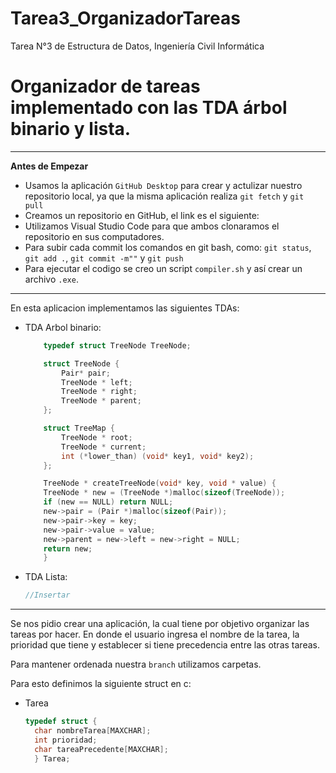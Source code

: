 # Tarea3_OrganizadorTareas
Tarea N°3 de Estructura de Datos, Ingeniería Civil Informática

Organizador de tareas implementado con las TDA árbol binario y lista.
======

---
**Antes de Empezar**

*   Usamos la aplicación `GitHub Desktop` para crear y actulizar nuestro repositorio local, ya que la misma aplicación realiza `git fetch` y `git pull`
*   Creamos un repositorio en GitHub, el link es el siguiente: 
*   Utilizamos Visual Studio Code para que ambos clonaramos el repositorio en sus computadores.
*   Para subir cada commit los comandos en git bash, como: `git status`, `git add .`, `git commit -m""` y `git push`
*   Para ejecutar el codigo se creo un script `compiler.sh` y así crear un archivo `.exe`.

---
En esta aplicacion implementamos las siguientes TDAs: 
* TDA Arbol binario:
  ````c
      typedef struct TreeNode TreeNode;

      struct TreeNode {
          Pair* pair;
          TreeNode * left;
          TreeNode * right;
          TreeNode * parent;
      };

      struct TreeMap {
          TreeNode * root;
          TreeNode * current;
          int (*lower_than) (void* key1, void* key2);
      };

      TreeNode * createTreeNode(void* key, void * value) {
      TreeNode * new = (TreeNode *)malloc(sizeof(TreeNode));
      if (new == NULL) return NULL;
      new->pair = (Pair *)malloc(sizeof(Pair));
      new->pair->key = key;
      new->pair->value = value;
      new->parent = new->left = new->right = NULL;
      return new;
      }
  ````

* TDA Lista:

  ````c
  //Insertar
  
  ````
---
Se nos pidio crear una aplicación, la cual tiene por objetivo organizar las tareas por hacer. En donde el usuario ingresa el nombre de la tarea, la prioridad que tiene y establecer si tiene precedencia entre las otras tareas.

Para mantener ordenada nuestra `branch` utilizamos carpetas.

Para esto definimos la siguiente struct en c:

* Tarea

  ````c
  typedef struct {
    char nombreTarea[MAXCHAR];
    int prioridad;
    char tareaPrecedente[MAXCHAR];
    } Tarea;
  ````

